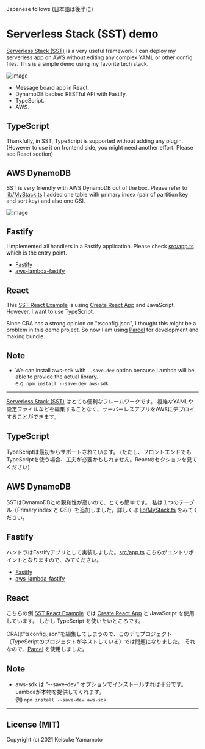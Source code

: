 Japanese follows (日本語は後半に)

# Serverless Stack (SST) demo

[Serverless Stack (SST)](https://docs.serverless-stack.com/) is a very useful framework.
I can deploy my serverless app on AWS without editing any complex YAML or other config files.
This is a simple demo using my favorite tech stack.

![image](https://user-images.githubusercontent.com/2731953/134549280-7fa6d3c2-5abe-4bd2-a4bc-04888aef4b3e.png)

- Message board app in React.
- DynamoDB backed RESTful API with Fastify.
- TypeScript.
- AWS.


## TypeScript

Thankfully, in SST, TypeScript is supported without adding any plugin.
(However to use it on frontend side, you might need another effort. Please see React section)


## AWS DynamoDB

SST is very friendly with AWS DynamoDB out of the box. Please refer to [lib/MyStack.ts](lib/MyStack.ts)
I added one table with primary index (pair of partition key and sort key) and also one GSI.

![image](https://user-images.githubusercontent.com/2731953/134549759-b4a727a4-c7d1-4917-9420-9883f4276e51.png)


## Fastify

I implemented all handlers in a Fastify application.
Please check [src/app.ts](src/app.ts) which is the entry point.

- [Fastify](https://www.fastify.io/)
- [aws-lambda-fastify](https://github.com/fastify/aws-lambda-fastify)


## React

This [SST React Example](https://serverless-stack.com/examples/how-to-create-a-reactjs-app-with-serverless.html)
is using [Create React App](https://github.com/facebook/create-react-app) and JavaScript.
However, I want to use TypeScript.

Since CRA has a strong opinion on "tsconfig.json", I thought this might be a problem in this demo project.
So now I am using [Parcel](https://parceljs.org/) for development and making bundle.


## Note

- We can install aws-sdk with `--save-dev` option because Lambda will be able to provide the actual library.  
  e.g. `npm install --save-dev aws-sdk`



----------


[Serverless Stack (SST)](https://docs.serverless-stack.com/) はとても便利なフレームワークです。
複雑なYAMLや設定ファイルなどを編集することなく、サーバーレスアプリをAWSにデプロイすることができます。

## TypeScript

TypeScriptは最初からサポートされています。
(ただし、フロントエンドでもTypeScriptを使う場合、工夫が必要かもしれません。Reactのセクションを見てください)

## AWS DynamoDB

SSTはDynamoDBとの親和性が高いので、とても簡単です。
私は１つのテーブル（Primary index と GSI）を追加しました。詳しくは [lib/MyStack.ts](lib/MyStack.ts) をみてください。

## Fastify

ハンドラはFastifyアプリとして実装しました。[src/app.ts](src/app.ts) こちらがエントリポイントとなりますので、みてください。

- [Fastify](https://www.fastify.io/)
- [aws-lambda-fastify](https://github.com/fastify/aws-lambda-fastify)


## React

こちらの例 [SST React Example](https://serverless-stack.com/examples/how-to-create-a-reactjs-app-with-serverless.html)
では [Create React App](https://github.com/facebook/create-react-app) と JavaScript を使用しています。
しかし TypeScript を使いたいところです。

CRAは"tsconfig.json"を編集してしまうので、このデモプロジェクト（TypeScriptのプロジェクトがネストしている）では問題になりました。
それなので、[Parcel](https://parceljs.org/) を使用しました。


## Note

- aws-sdk は "--save-dev" オプションでインストールすれば十分です。Lambdaが本物を提供してくれます。  
  例) `npm install --save-dev aws-sdk`



----------



## License (MIT)

Copyright (c) 2021 Keisuke Yamamoto
